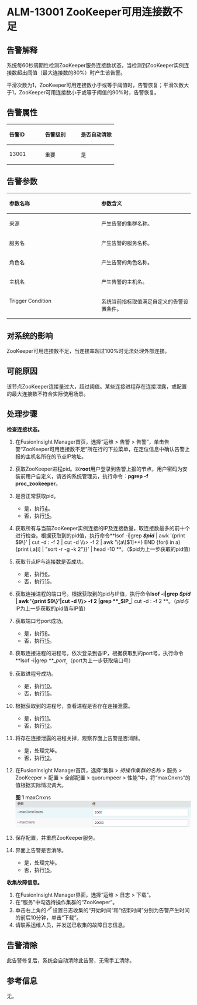 # ALM-13001 ZooKeeper可用连接数不足<a name="ALM-13001"></a>

## 告警解释<a name="section66880084"></a>

系统每60秒周期性检测ZooKeeper服务连接数状态，当检测到ZooKeeper实例连接数超出阈值（最大连接数的80%）时产生该告警。

平滑次数为1，ZooKeeper可用连接数小于或等于阈值时，告警恢复；平滑次数大于1，ZooKeeper可用连接数小于或等于阈值的90%时，告警恢复。

## 告警属性<a name="section65049850"></a>

<a name="table56775870"></a>
<table><thead align="left"><tr id="row7891871"><th class="cellrowborder" valign="top" width="33.33333333333333%" id="mcps1.1.4.1.1"><p id="p35261838"><a name="p35261838"></a><a name="p35261838"></a>告警ID</p>
</th>
<th class="cellrowborder" valign="top" width="33.33333333333333%" id="mcps1.1.4.1.2"><p id="p37636625"><a name="p37636625"></a><a name="p37636625"></a>告警级别</p>
</th>
<th class="cellrowborder" valign="top" width="33.33333333333333%" id="mcps1.1.4.1.3"><p id="p28667793"><a name="p28667793"></a><a name="p28667793"></a>是否自动清除</p>
</th>
</tr>
</thead>
<tbody><tr id="row40389877"><td class="cellrowborder" valign="top" width="33.33333333333333%" headers="mcps1.1.4.1.1 "><p id="p50354598"><a name="p50354598"></a><a name="p50354598"></a>13001</p>
</td>
<td class="cellrowborder" valign="top" width="33.33333333333333%" headers="mcps1.1.4.1.2 "><p id="p52190603"><a name="p52190603"></a><a name="p52190603"></a>重要</p>
</td>
<td class="cellrowborder" valign="top" width="33.33333333333333%" headers="mcps1.1.4.1.3 "><p id="p66689292"><a name="p66689292"></a><a name="p66689292"></a>是</p>
</td>
</tr>
</tbody>
</table>

## 告警参数<a name="section48577742"></a>

<a name="table33123603"></a>
<table><thead align="left"><tr id="row27794227"><th class="cellrowborder" valign="top" width="50%" id="mcps1.1.3.1.1"><p id="p36739924"><a name="p36739924"></a><a name="p36739924"></a>参数名称</p>
</th>
<th class="cellrowborder" valign="top" width="50%" id="mcps1.1.3.1.2"><p id="p23143869"><a name="p23143869"></a><a name="p23143869"></a>参数含义</p>
</th>
</tr>
</thead>
<tbody><tr id="row5210193243314"><td class="cellrowborder" valign="top" width="50%" headers="mcps1.1.3.1.1 "><p id="p864542418105"><a name="p864542418105"></a><a name="p864542418105"></a>来源</p>
</td>
<td class="cellrowborder" valign="top" width="50%" headers="mcps1.1.3.1.2 "><p id="p187931338134115"><a name="p187931338134115"></a><a name="p187931338134115"></a>产生告警的集群名称。</p>
</td>
</tr>
<tr id="row62714135"><td class="cellrowborder" valign="top" width="50%" headers="mcps1.1.3.1.1 "><p id="p65062640"><a name="p65062640"></a><a name="p65062640"></a>服务名</p>
</td>
<td class="cellrowborder" valign="top" width="50%" headers="mcps1.1.3.1.2 "><p id="p22999997"><a name="p22999997"></a><a name="p22999997"></a>产生告警的服务名称。</p>
</td>
</tr>
<tr id="row5673382"><td class="cellrowborder" valign="top" width="50%" headers="mcps1.1.3.1.1 "><p id="p35626567"><a name="p35626567"></a><a name="p35626567"></a>角色名</p>
</td>
<td class="cellrowborder" valign="top" width="50%" headers="mcps1.1.3.1.2 "><p id="p44750504"><a name="p44750504"></a><a name="p44750504"></a>产生告警的角色名称。</p>
</td>
</tr>
<tr id="row101352"><td class="cellrowborder" valign="top" width="50%" headers="mcps1.1.3.1.1 "><p id="p51620924"><a name="p51620924"></a><a name="p51620924"></a>主机名</p>
</td>
<td class="cellrowborder" valign="top" width="50%" headers="mcps1.1.3.1.2 "><p id="p60996347"><a name="p60996347"></a><a name="p60996347"></a>产生告警的主机名。</p>
</td>
</tr>
<tr id="row12096212"><td class="cellrowborder" valign="top" width="50%" headers="mcps1.1.3.1.1 "><p id="p40269121"><a name="p40269121"></a><a name="p40269121"></a>Trigger Condition</p>
</td>
<td class="cellrowborder" valign="top" width="50%" headers="mcps1.1.3.1.2 "><p id="p40573387"><a name="p40573387"></a><a name="p40573387"></a>系统当前指标取值满足自定义的告警设置条件。</p>
</td>
</tr>
</tbody>
</table>

## 对系统的影响<a name="section34546497"></a>

ZooKeeper可用连接数不足，当连接率超过100%时无法处理外部连接。

## 可能原因<a name="section42483020"></a>

该节点ZooKeeper连接量过大，超过阈值。某些连接进程存在连接泄露，或配置的最大连接数不符合实际使用场景。

## 处理步骤<a name="section46802864"></a>

**检查连接状态。**

1.  在FusionInsight Manager首页，选择“运维 \> 告警 \> 告警”，单击告警“ZooKeeper可用连接数不足”所在行的下拉菜单，在定位信息中确认告警上报的主机名所在的节点IP地址。
2.  获取ZooKeeper进程pid。以**root**用户登录到告警上报的节点，用户密码为安装前用户自定义，请咨询系统管理员，执行命令：**pgrep -f proc\_zookeeper**。
3.  是否正常获取pid。
    -   是，执行[4](#li4771552716024)。
    -   否，执行[15](#li3558651916024)。

4.  <a name="li4771552716024"></a>获取所有与当前ZooKeeper实例连接的IP及连接数量，取连接数最多的前十个进行检查。根据获取到的pid值，执行命令**lsof -i|grep **_$pid_** | awk '\{print $9\}' | cut -d : -f 2 | cut -d \\\> -f 2 | awk '\{a\[$1\]++\} END \{for\(i in a\)\{print i,a\[i\] | "sort -r -g -k 2"\}\}' | head -10 **。（$pid为上一步获取的pid值）
5.  获取节点IP与连接数是否成功。
    -   是，执行[6](#li3591731816024)。
    -   否，执行[15](#li3558651916024)。

6.  <a name="li3591731816024"></a>获取连接进程的端口号。根据获取到的pid与IP值，执行命令**lsof -i|grep **_$pid_** | awk '\{print $9\}'|cut -d \\\> -f 2 |grep **_$IP_**| cut -d : -f 2 **。（$pid与$IP为上一步获取的pid值与IP值）
7.  获取端口号port成功。
    -   是，执行[8](#li5425953216024)。
    -   否，执行[15](#li3558651916024)。

8.  <a name="li5425953216024"></a>获取连接进程的进程号。依次登录到各IP，根据获取到的port号，执行命令**lsof -i|grep **_$port_。（$port为上一步获取端口号）
9.  获取进程号成功。
    -   是，执行[10](#li6614378116024)。
    -   否，执行[15](#li3558651916024)。

10. <a name="li6614378116024"></a>根据获取到的进程号，查看进程是否存在连接泄露。
    -   是，执行[11](#li5540288416024)。
    -   否，执行[12](#li2886390916024)。

11. <a name="li5540288416024"></a>将存在连接泄露的进程关掉，观察界面上告警是否消除。
    -   是，处理完毕。
    -   否，执行[12](#li2886390916024)。

12. <a name="li2886390916024"></a>在FusionInsight Manager首页，选择“集群 \>  _待操作集群的名称_  \> 服务 \> ZooKeeper \> 配置 \> 全部配置 \> quorumpeer \> 性能”中，将“maxCnxns”的值根据实际情况调大。

    **图 1**  maxCnxns<a name="fig16445154511377"></a>  
    ![](figures/maxCnxns.png "maxCnxns")

13. 保存配置，并重启ZooKeeper服务。
14. 界面上告警是否消除。
    -   是，处理完毕。
    -   否，执行[15](#li3558651916024)。


**收集故障信息。**

1.  <a name="li3558651916024"></a>在FusionInsight Manager界面，选择“运维 \> 日志 \> 下载”。
2.  在“服务”中勾选待操作集群的“ZooKeeper”。
3.  单击右上角的![](figures/zh-cn_image_0263895382.png)设置日志收集的“开始时间”和“结束时间”分别为告警产生时间的前后10分钟，单击“下载”。
4.  请联系运维人员，并发送已收集的故障日志信息。

## 告警清除<a name="section169311343318"></a>

此告警修复后，系统会自动清除此告警，无需手工清除。

## 参考信息<a name="section18572599"></a>

无。

